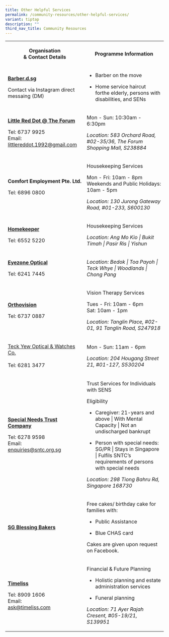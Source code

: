 ```yaml
---
title: Other Helpful Services
permalink: /community-resources/other-helpful-services/
variant: tiptap
description: ""
third_nav_title: Community Resources
---
```

<table style="minWidth: 50px">
<colgroup>
<col>
<col>
</colgroup>
<tbody>
<tr>
<th rowspan="1" colspan="1">
<p>Organisation
<br>&amp; Contact Details</p>
</th>
<th rowspan="1" colspan="1">
<p>Programme Information</p>
</th>
</tr>
<tr>
<td rowspan="1" colspan="1">
<p><strong><a href="https://www.instagram.com/barber.d.sg/?hl=en" rel="noopener nofollow" target="_blank">Barber.d.sg</a></strong>
</p>
<p></p>
<p>Contact via Instagram direct messaing (DM)</p>
</td>
<td rowspan="1" colspan="1">
<ul data-tight="true" class="tight">
<li>
<p>Barber on the move</p>
</li>
<li>
<p>Home service haircut forthe elderly, persons with disabilities, and SENs</p>
</li>
</ul>
</td>
</tr>
<tr>
<td rowspan="1" colspan="1">
<p><strong><a href="https://www.facebook.com/littlereddotforum/" rel="noopener nofollow" target="_blank">Little Red Dot @ The Forum</a></strong>
</p>
<p></p>
<p>Tel: 6737 9925
<br>Email:
<br><a href="mailto:littlereddot.1992@gmail.com" rel="noopener noreferrer nofollow" target="_blank">littlereddot.1992@gmail.com</a>
</p>
</td>
<td rowspan="1" colspan="1">
<p>Mon - Sun: 10:30am - 6:30pm</p>
<p></p>
<p><em>Location: 583 Orchard Road, #02-35/36, The Forum Shopping Mall, S238884</em>
</p>
</td>
</tr>
<tr>
<td rowspan="1" colspan="1">
<p><strong>Comfort Employment Pte. Ltd.</strong>
</p>
<p></p>
<p>Tel: 6896 0800</p>
</td>
<td rowspan="1" colspan="1">
<p>Housekeeping Services</p>
<p></p>
<p>Mon - Fri: 10am - 8pm
<br>Weekends and Public Holidays: 10am - 5pm</p>
<p></p>
<p><em>Location: 130 Jurong Gateway Road, #01-233, S600130</em>
</p>
</td>
</tr>
<tr>
<td rowspan="1" colspan="1">
<p><strong><a href="https://www.homekeepermaidagency.com/" rel="noopener nofollow" target="_blank">Homekeeper</a></strong>
</p>
<p></p>
<p>Tel: 6552 5220</p>
</td>
<td rowspan="1" colspan="1">
<p>Housekeeping Services</p>
<p></p>
<p><em>Location: Ang Mo Kio | Bukit Timah | Pasir Ris | Yishun</em>
</p>
</td>
</tr>
<tr>
<td rowspan="1" colspan="1">
<p><strong><a href="http://www.eyezone.com.sg/" rel="noopener nofollow" target="_blank">Eyezone Optical</a></strong>
</p>
<p></p>
<p>Tel: 6241 7445</p>
</td>
<td rowspan="1" colspan="1">
<p><em>Location: Bedok | Toa Payoh | Teck Whye | Woodlands | Chong Pang</em>
</p>
</td>
</tr>
<tr>
<td rowspan="1" colspan="1">
<p><strong><a href="https://www.orthovision.com.sg/" rel="noopener nofollow" target="_blank">Orthovision</a></strong>
</p>
<p></p>
<p>Tel: 6737 0887</p>
</td>
<td rowspan="1" colspan="1">
<p>Vision Therapy Services</p>
<p></p>
<p>Tues - Fri: 10am - 6pm
<br>Sat: 10am - 1pm</p>
<p></p>
<p><em>Location: Tanglin Place, #02-01, 91 Tanglin Road, S247918</em>
</p>
</td>
</tr>
<tr>
<td rowspan="1" colspan="1">
<p><a href="https://www.instagram.com/teckyewoptical/?hl=en" rel="noopener nofollow" target="_blank">Teck Yew Optical &amp; Watches Co.</a>
<br>
<br>Tel: 6281 3477</p>
</td>
<td rowspan="1" colspan="1">
<p>Mon - Sun: 11am - 6pm</p>
<p></p>
<p><em>Location: 204 Hougang Street 21, #01-127, S530204</em>
</p>
</td>
</tr>
<tr>
<td rowspan="1" colspan="1">
<p><strong><a href="https://www.sntc.org.sg/services/trust-services" rel="noopener nofollow" target="_blank">Special Needs Trust Company</a></strong>
</p>
<p></p>
<p>Tel: 6278 9598
<br>Email:
<br><a href="mailto:enquiries@sntc.org.sg" rel="noopener noreferrer nofollow" target="_blank">enquiries@sntc.org.sg</a>
</p>
</td>
<td rowspan="1" colspan="1">
<p>Trust Services for Individuals with SENS</p>
<p></p>
<p>Eligibility</p>
<ul data-tight="true" class="tight">
<li>
<p>Caregiver: 21-years and above | With Mental Capacity | Not an undischarged
bankrupt</p>
</li>
<li>
<p>Person with special needs: SG/PR | Stays in Singapore | Fulfils SNTC’s
requirements of persons with special needs</p>
</li>
</ul>
<p></p>
<p><em>Location: 298 Tiong Bahru Rd, Singapore 168730</em>
</p>
</td>
</tr>
<tr>
<td rowspan="1" colspan="1">
<p><strong><a href="https://www.facebook.com/groups/sgblessingbaker" rel="noopener nofollow" target="_blank">SG Blessing Bakers</a></strong>
</p>
</td>
<td rowspan="1" colspan="1">
<p>Free cakes/ birthday cake for families with:</p>
<ul data-tight="true" class="tight">
<li>
<p>Public Assistance</p>
</li>
<li>
<p>Blue CHAS card</p>
</li>
</ul>
<p></p>
<p>Cakes are given upon request on Facebook.</p>
</td>
</tr>
<tr>
<td rowspan="1" colspan="1">
<p><strong><a href="https://www.timeliss.com/en/services" rel="noopener nofollow" target="_blank">Timeliss</a></strong>
</p>
<p></p>
<p>Tel: 8909 1606
<br>Email:
<br><a href="mailto:ask@timeliss.com" rel="noopener noreferrer nofollow" target="_blank">ask@timeliss.com</a>
</p>
</td>
<td rowspan="1" colspan="1">
<p>Financial &amp; Future Planning</p>
<ul data-tight="true" class="tight">
<li>
<p>Holistic planning and estate administration services</p>
</li>
<li>
<p>Funeral planning</p>
</li>
</ul>
<p></p>
<p><em>Location: 71 Ayer Rajah Cresent, #05-19/21, S139951</em>
</p>
</td>
</tr>
</tbody>
</table>
<p></p>